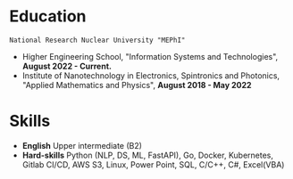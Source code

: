 <!-- [![Top Langs](https://github-readme-stats.vercel.app/api/top-langs/?username=fkurushin&langs_count=8)](https://github.com/fkurushin/github-readme-stats)
 -->
# Education
`National Research Nuclear University "MEPhI"`
- Higher Engineering School, "Information Systems and Technologies", **August 2022 - Current.**
- Institute of Nanotechnology in Electronics, Spintronics and Photonics, "Applied Mathematics and Physics",  **August 2018 - May 2022**


# Skills
- **English** Upper intermediate (B2)
- **Hard-skills** Python (NLP, DS, ML, FastAPI), Go, Docker, Kubernetes, Gitlab CI/CD, AWS S3, Linux, Power Point, SQL, C/C++, C#, Excel(VBA)
